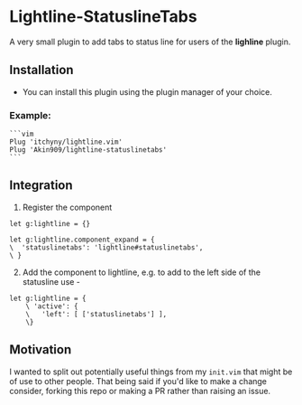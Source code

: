 # Lightline-StatuslineTabs

A very small plugin to add tabs to status line for users of the **lighline**
plugin.

## Installation

* You can install this plugin using the plugin manager of your choice.
    
### Example:
    ```vim
    Plug 'itchyny/lightline.vim'
    Plug 'Akin909/lightline-statuslinetabs'
    ```
## Integration
1. Register the component
```vim
let g:lightline = {}

let g:lightline.component_expand = {
\  'statuslinetabs': 'lightline#statuslinetabs',
\ }
```

2. Add the component to lightline, e.g. to add to the left side of the
statusline use -
```vim
let g:lightline = {
    \ 'active': {
    \   'left': [ ['statuslinetabs'] ],
    \}
```
## Motivation

I wanted to split out potentially useful things from my `init.vim` that might be of use to other
people. That being said if you'd like to make a change consider, forking this repo or making a PR
rather than raising an issue.
